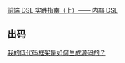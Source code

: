 [前端 DSL 实践指南（上）—— 内部 DSL](https://zhuanlan.zhihu.com/p/107947462)

## 出码
[我的低代码框架是如何生成源码的？](https://juejin.cn/post/7206955531998773309)